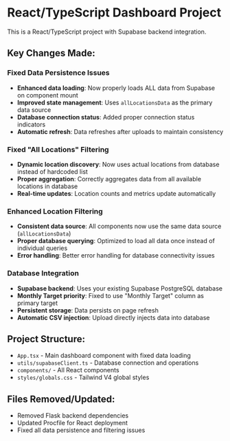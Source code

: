 
# React/TypeScript Dashboard Project

This is a React/TypeScript project with Supabase backend integration.

## Key Changes Made:

### **Fixed Data Persistence Issues**
- **Enhanced data loading**: Now properly loads ALL data from Supabase on component mount
- **Improved state management**: Uses `allLocationsData` as the primary data source
- **Database connection status**: Added proper connection status indicators
- **Automatic refresh**: Data refreshes after uploads to maintain consistency

###  **Fixed "All Locations" Filtering**
- **Dynamic location discovery**: Now uses actual locations from database instead of hardcoded list
- **Proper aggregation**: Correctly aggregates data from all available locations in database
- **Real-time updates**: Location counts and metrics update automatically

###  **Enhanced Location Filtering**
- **Consistent data source**: All components now use the same data source (`allLocationsData`)
- **Proper database querying**: Optimized to load all data once instead of individual queries
- **Error handling**: Better error handling for database connectivity issues

###  **Database Integration**
- **Supabase backend**: Uses your existing Supabase PostgreSQL database
- **Monthly Target priority**: Fixed to use "Monthly Target" column as primary target
- **Persistent storage**: Data persists on page refresh
- **Automatic CSV injection**: Upload directly injects data into database

## Project Structure:
- `App.tsx` - Main dashboard component with fixed data loading
- `utils/supabaseClient.ts` - Database connection and operations
- `components/` - All React components
- `styles/globals.css` - Tailwind V4 global styles


## Files Removed/Updated:
- Removed Flask backend dependencies
- Updated Procfile for React deployment
- Fixed all data persistence and filtering issues
  
